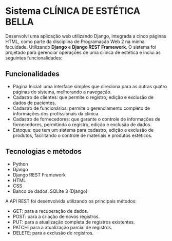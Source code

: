 
# Sistema CLÍNICA DE ESTÉTICA BELLA

Desenvolvi uma aplicação web utilizando Django, integrada a cinco páginas HTML, como parte da disciplina de Programação Web 2 na minha faculdade. Utilizando **Django** e **Django REST Framework**. O sistema foi projetado para gerenciar operações de uma clínica de estética e inclui as seguintes funcionalidades:



## Funcionalidades

- Página Inicial: uma interface simples que direciona para as outras quatro páginas do sistema, melhorando a navegação.
- Cadastro de clientes: que permite o registro, edição e exclusão de dados de pacientes.
- Cadastro de funcionários: permite o gerenciamento completo de informações dos profissionais da clínica.
- Cadastro de fornecedores: que garante o controle de informações de fornecedores, permitindo o registro, edição e exclusão de dados.
- Estoque: que tem um sistema para cadastro, edição e exclusão de produtos, facilitando o controle de materiais e produtos estéticos.

## Tecnologias e métodos
- Python
- Django
- Django REST Framework
- HTML
- CSS
- Banco de dados: SQLite 3 (Django)

A API REST foi desenvolvida utilizando os principais métodos:
- GET: para a recuperação de dados.
- POST: para a criação de novos registros.
- PUT: para a atualização completa de registros existentes.
- PATCH: para a atualização parcial de registros.
- DELETE: para a exclusão de registros.
